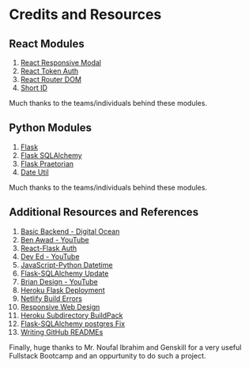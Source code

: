 # Credits and Resources

## React Modules

1. [React Responsive Modal](https://react-responsive-modal.leopradel.com/)
2. [React Token Auth](https://github.com/obabichev/react-token-auth)
3. [React Router DOM](https://reactrouter.com/web/guides/quick-start)
4. [Short ID](https://github.com/dylang/shortid)

Much thanks to the teams/individuals behind these modules.

## Python Modules

1. [Flask](https://flask.palletsprojects.com/en/2.0.x/)
2. [Flask SQLAlchemy](https://flask-sqlalchemy.palletsprojects.com/en/2.x/)
3. [Flask Praetorian](https://flask-praetorian.readthedocs.io/en/latest/index.html)
4. [Date Util](https://dateutil.readthedocs.io/en/stable/)

Much thanks to the teams/individuals behind these modules.

## Additional Resources and References

1. [Basic Backend - Digital Ocean](https://www.digitalocean.com/community/tutorials/how-to-add-authentication-to-your-app-with-flask-login)
2. [Ben Awad - YouTube](https://www.youtube.com/user/99baddawg)
3. [React-Flask Auth](https://yasoob.me/posts/how-to-setup-and-deploy-jwt-auth-using-react-and-flask/#new-react-project)
4. [Dev Ed - YouTube](https://www.youtube.com/channel/UClb90NQQcskPUGDIXsQEz5Q)
5. [JavaScript-Python Datetime](https://stackoverflow.com/questions/8153631/js-date-object-to-python-datetime)
6. [Flask-SQLAlchemy Update](https://stackoverflow.com/questions/6699360/flask-sqlalchemy-update-a-rows-information)
7. [Brian Design - YouTube](https://www.youtube.com/channel/UCsKsymTY_4BYR-wytLjex7A)
8. [Heroku Flask Deployment](https://www.youtube.com/watch?v=FKy21FnjKS0)
9. [Netlify Build Errors](https://answers.netlify.com/t/support-guide-i-ve-deployed-my-site-but-i-still-see-page-not-found/125/11)
10. [Responsive Web Design](https://kinsta.com/blog/responsive-web-design/)
11. [Heroku Subdirectory BuildPack](https://github.com/timanovsky/subdir-heroku-buildpack)
12. [Flask-SQLAlchemy postgres Fix](https://stackoverflow.com/questions/66690321/flask-and-heroku-sqlalchemy-exc-nosuchmoduleerror-cant-load-plugin-sqlalchemy)
13. [Writing GitHub READMEs](https://docs.github.com/en/github/writing-on-github/getting-started-with-writing-and-formatting-on-github/basic-writing-and-formatting-syntax#lists)

Finally, huge thanks to Mr. Noufal Ibrahim and Genskill for a very useful Fullstack Bootcamp and an oppurtunity to do such a project.
